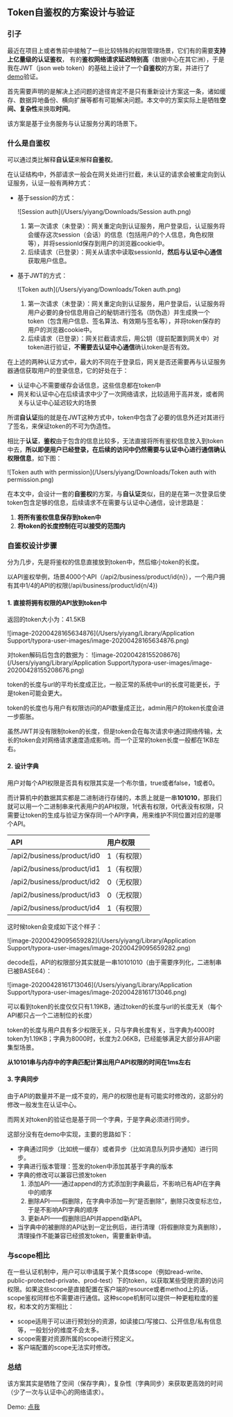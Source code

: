 ## Token自鉴权的方案设计与验证

### 引子

最近在项目上或者售前中接触了一些比较特殊的权限管理场景，它们有的需要**支持上亿量级的认证鉴权**， 有的**鉴权网络请求延迟特别高**（数据中心在其它洲），于是我在JWT（json web token）的基础上设计了一个**自鉴权**的方案，并进行了[demo](https://github.com/YiYangbuku/self-authorization-jwt)验证。

首先需要声明的是解决上述问题的途径肯定不是只有重新设计方案这一条，诸如缓存、数据异地备份、横向扩展等都有可能解决问题。本文中的方案实际上是牺牲**空间、复杂性**来换取**时间**。

该方案是基于业务服务与认证服务分离的场景下。

### 什么是自鉴权

可以通过类比解释**自认证**来解释**自鉴权**。

在认证结构中，外部请求一般会在网关处进行拦截，未认证的请求会被重定向到认证服务，认证一般有两种方式：

* 基于session的方式：

  ![Session auth](/Users/yiyang/Downloads/Session auth.png)

  1. 第一次请求（未登录）：网关重定向到认证服务，用户登录后，认证服务将会缓存这次session（会话）的信息（包括用户的个人信息，角色权限等），并将sessionId保存到用户的浏览器cookie中。
  2. 后续请求（已登录）：网关从请求中读取sessionId，**然后与认证中心通信**获取用户信息。

* 基于JWT的方式：

  ![Token auth](/Users/yiyang/Downloads/Token auth.png)

  1. 第一次请求（未登录）：网关重定向到认证服务，用户登录后，认证服务将用户必要的身份信息用自己的秘钥进行签名（防伪造）并生成换一个token（包含用户信息、签名算法、有效期与签名等），并将token保存的用户的浏览器cookie中。
  2. 后续请求（已登录）：网关拦截请求后，用公钥（提前配置到网关中）对token进行验证，**不需要去认证中心通信**确认token是否有效。

在上述的两种认证方式中，最大的不同在于登录后，网关是否还需要再与认证服务器通信获取用户的登录信息，它的好处在于：

* 认证中心不需要缓存会话信息，这些信息都在token中
* 网关和认证中心在后续请求中少了一次网络请求，比较适用于高并发，或者网关与认证中心延迟较大的场景

所谓**自认证**指的就是在JWT这种方式中，token中包含了必要的信息外还对其进行了签名，来保证token的不可为伪造性。

相比于**认证**，**鉴权**由于包含的信息比较多，无法直接将所有鉴权信息放入到token中去，**所以即便用户已经登录，在后续的访问中仍然需要与认证中心进行通信确认权限信息**，如下图：

![Token auth with permission](/Users/yiyang/Downloads/Token auth with permission.png)

在本文中，会设计一套的**自鉴权**的方案，与**自认证**类似，目的是在第一次登录后使token包含足够的信息，后续请求不在需要与认证中心通信，设计思路是：

1. **将所有鉴权信息保存到token中**
2. **将token的长度控制在可以接受的范围内**

### 自鉴权设计步骤

分为几步，先是将鉴权的信息直接放到token中，然后缩小token的长度。

以API鉴权举例，场景4000个API（/api2/business/product/id{n}），一个用户拥有其中1/4的API的权限(/api/business/product/id{n/4})

#### 1. 直接将拥有权限的API放到token中

返回的token大小为：41.5KB

![image-20200428165634876](/Users/yiyang/Library/Application Support/typora-user-images/image-20200428165634876.png)

对token解码后包含的数据为：
![image-20200428155208676](/Users/yiyang/Library/Application Support/typora-user-images/image-20200428155208676.png)

token的长度与url的平均长度成正比，一般正常的系统中url的长度可能更长，于是token可能会更大。

token的长度也与用户有权限访问的API数量成正比，admin用户的token长度会进一步膨胀。

虽然JWT并没有限制token的长度，但是token会在每次请求中通过网络传输，太长的token会对网络请求速度造成影响。而一个正常的token长度一般都在1KB左右。

#### 2. 设计字典

用户对每个API权限是否具有权限其实是一个布尔值，true或者false，1或者0。

而计算机中的数据其实都是二进制进行存储的，本质上就是一串**101010**，那我们就可以用一个二进制串来代表用户的API权限，1代表有权限，0代表没有权限，只需要让token的生成与验证方保存同一个API字典，用来维护不同位置对应的是哪个API。

| API                        | 用户权限    |
| :------------------------- | :---------- |
| /api2/business/product/id0 | 1（有权限） |
| /api2/business/product/id1 | 1（有权限） |
| /api2/business/product/id2 | 0（无权限） |
| /api2/business/product/id3 | 0（无权限） |
| /api2/business/product/id4 | 1（有权限） |

这时候token会变成如下这个样子：

![image-20200429095659282](/Users/yiyang/Library/Application Support/typora-user-images/image-20200429095659282.png)

decode后，API的权限部分其实就是一串10101010（由于需要序列化，二进制串已被BASE64）：

![image-20200428161713046](/Users/yiyang/Library/Application Support/typora-user-images/image-20200428161713046.png)

可以看到token的长度仅仅只有1.19KB，通过token的长度与url的长度无关（每个API都只占一个二进制位的长度）

token的长度与用户具有多少权限无关，只与字典长度有关，当字典为4000时token为1.19KB；字典为8000时，长度为2.06KB，已经能够满足大部分非API密集型场景。

**从10101串与内存中的字典匹配计算出用户API权限的时间在1ms左右**

#### 3. 字典同步

由于API的数量并不是一成不变的，用户的权限也是有可能实时修改的，这部分的修改一般发生在认证中心。

而网关对token的验证也是基于同一个字典，于是字典必须进行同步。

这部分没有在demo中实现，主要的思路如下：

* 字典通过同步（比如统一缓存）或者异步（比如消息队列异步通知）进行同步。
* 字典进行版本管理：签发的token中添加其基于字典的版本
* 字典的修改可以兼容已颁发token
  1. 添加API——通过append的方式添加到字典最后，不影响已有API在字典中的顺序
  2. 删除API——假删除，在字典中添加一列“是否删除”，删除只改变标志位，于是不影响API字典的顺序
  3. 更新API——假删除旧API并append新API。
* 当字典中的被删除的API达到一定比例后，进行清理（将假删除变为真删除），清理操作不能兼容已经颁发token，需要重新申请。

### 与scope相比

在一些认证机制中，用户可以申请属于某个具体scope（例如read-write、public-protected-private、prod-test）下的token，以获取某些受限资源的访问权限。如果这些scope是直接配置在客户端的resource或者method上的话，scope鉴权同样也不需要进行通信。这种scope机制可以提供一种更粗粒度的鉴权，和本文的方案相比：

* scope适用于可以进行预划分的资源，如读接口/写接口、公开信息/私有信息等，一般划分的维度不会太多。
* scope需要对资源所属的scope进行预定义。
* 客户端配置的scope无法实时修改。

### 总结

该方案其实是牺牲了空间（保存字典），复杂性（字典同步）来获取更高效的时间（少了一次与认证中心的网络请求）。

Demo: [点我](https://github.com/YiYangbuku/self-authorization-jwt)